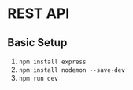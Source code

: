 # REST API

## Basic Setup

1. `npm install express`
1. `npm install nodemon --save-dev`
1. `npm run dev`
